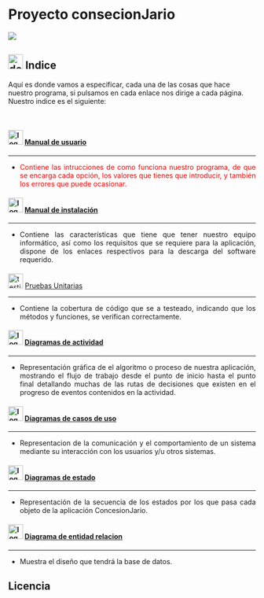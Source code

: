 

# Proyecto consecionJario
<img src="https://user-images.githubusercontent.com/73592097/118132364-87b4d000-b3f7-11eb-8e28-f9abd13bd7f4.png"> 

## <img src="https://user-images.githubusercontent.com/73592097/118824884-2175f480-b8b2-11eb-8c75-905b7e15f1cb.png" alt="dedo Indice" width="30px" height="30px"> Indice 

<p align="align">Aquí es donde vamos a especificar, cada una de las cosas que hace nuestro programa, si pulsamos en cada enlace nos dirige a cada página. Nuestro indice es el siguiente: </p>
<br>

#### <img src="https://user-images.githubusercontent.com/73592097/118827449-49feee00-b8b4-11eb-8143-a8c9dac6fe63.png" alt="logo usuario" height="30px" width="30px" > [Manual de usuario](https://github.com/joel92MM/ConcesionJArio/wiki/Manual-de-usuario-del-ConsesionJArio)

<hr> 

- <p align="justify" style="color: red; "> Contiene las intrucciones de como funciona nuestro programa, de que se encarga cada opción, los valores que tienes que introducir, y también los errores que puede ocasionar.</p>



#### <img src="https://user-images.githubusercontent.com/73592097/118827092-f68ca000-b8b3-11eb-820b-29233374c9dd.png" alt="logo instalacion" height="30px" width="30px">  [Manual de instalación](https://github.com/joel92MM/ConcesionJArio/wiki/Manual-de-instalaci%C3%B3n) 

<hr>

- <p align="justify">Contiene las características que tiene que tener nuestro equipo informático, así como los requisitos que se requiere para la aplicación, dispone de los enlaces respectivos para la descarga del software requerido.</p>

#### 
<img src="https://user-images.githubusercontent.com/73592097/118838251-70755700-b8bd-11eb-87f7-727cdde73437.png" alt="testing" width="30px" height="30px">      [Pruebas Unitarias](https://github.com/joel92MM/ConcesionJArio/wiki/Pruebas-Unitarias-de-ConcesionJario)

<hr>

- <p align="justify">Contiene la cobertura de código que se a testeado, indicando que los métodos y funciones, se verifican correctamente.</p>


#### <img src="https://user-images.githubusercontent.com/73592097/118895699-91aa6780-b8fe-11eb-9542-cb5e1bc6d25d.png" alt="logo entidad relacion" width="30px" height="30px">  [Diagramas de actividad](https://github.com/joel92MM/ConcesionJArio/wiki/Diagrama-de-Actividad)

<hr>

- <p align="justify">Representación gráfica de el algoritmo o proceso de nuestra aplicación, mostrando el flujo de trabajo desde el punto de inicio hasta el punto final detallando muchas de las rutas de decisiones que existen en el progreso de eventos contenidos en la actividad. </p>


#### <img src="https://user-images.githubusercontent.com/73592097/118895536-47c18180-b8fe-11eb-9414-120195f46c32.png" alt="logo entidad relacion" width="30px" height="30px">  [Diagramas de casos de uso](https://github.com/joel92MM/ConcesionJArio/wiki/Diagrama-de-Caso-de-Uso)

<hr>

- <p align="justify">Representacion de la comunicación y el comportamiento de un sistema mediante su interacción con los usuarios y/u otros sistemas.</p>


#### <img src="https://user-images.githubusercontent.com/73592097/118895433-147ef280-b8fe-11eb-8d21-5300c9cd5aeb.png" alt="logo entidad relacion" width="30px" height="30px">  [Diagramas de estado](https://github.com/joel92MM/ConcesionJArio/wiki/Diagrama-de-Estado)

<hr>

- <p align="justify">Representación de la secuencia de los estados por los que pasa cada objeto de la aplicación ConcesionJario. </p>


#### <img src="https://user-images.githubusercontent.com/73592097/118860293-213a2100-b8d3-11eb-94d0-5f28ca0d8dd6.png" alt="logo entidad relacion" width="30px" height="30px"> [Diagrama de entidad relacion](https://github.com/joel92MM/ConcesionJArio/wiki/Diagrama-Entidad-Relacion)

<hr>

- <p align="justify"> Muestra el diseño que tendrá la base de datos.</p>

## Licencia
